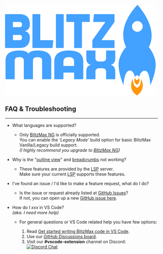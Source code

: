![BlitzMax Logo](../media/blitzmax_title.svg)

## FAQ & Troubleshooting
---
* What languages are supported?
	* Only [BlitzMax NG](https://blitzmax.org/) is officially supported.\
	You can enable the *'Legacy Mode'* build option for basic BlitzMax Vanilla/Legacy build support.\
	_(I highly recommend you upgrade to [BlitzMax NG](https://blitzmax.org/))_

* Why is the "[outline view](https://code.visualstudio.com/docs/getstarted/userinterface#_outline-view)" and [breadcrumbs](https://code.visualstudio.com/docs/editor/editingevolved#_breadcrumbs) not working?
	* These features are provided by the [LSP](#note-about-using-the-language-server-protocol) server.\
	Make sure your current [LSP](#note-about-using-the-language-server-protocol) supports these features.

* I've found an issue / I'd like to make a feature request\, what do I do?
	* Is the issue or request already listed at [GitHub Issues](https://github.com/Hezkore/vscode-blitzmax-support/issues)?\
	If not, you can open up a new [GitHub issue here](https://github.com/Hezkore/vscode-blitzmax-support/issues/new).

* How do I _xxx_ in VS Code?\
	_(aka. I need more help)_
	* For general questions or VS Code related help you have few options:
		
		1. Read [Get started writing BlitzMax code in VS Code](https://github.com/Hezkore/vscode-blitzmax-support#get-started-writing-blitzmax-code-in-vs-code).
		2. Use our [GitHub Discussions board](https://github.com/Hezkore/vscode-blitzmax-support/discussions).
		3. Visit our **#vscode-extension** channel on Discord: [![Discord Chat](https://img.shields.io/discord/613699895139762176.svg?logo=discord&style=social)](https://discord.gg/yF6PMaY5aE)